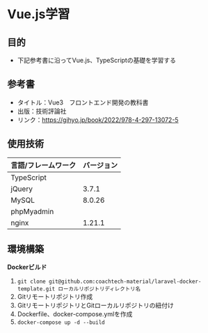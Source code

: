 # Vue.js学習

## 目的
* 下記参考書に沿ってVue.js、TypeScriptの基礎を学習する

## 参考書
* タイトル：Vue3　フロントエンド開発の教科書
* 出版：技術評論社
* リンク：https://gihyo.jp/book/2022/978-4-297-13072-5

## 使用技術
| 言語/フレームワーク  | バージョン  | 
| ------------------- | ---------- | 
| TypeScript          |            | 
| jQuery              | 3.7.1      | 
| MySQL               | 8.0.26     | 
| phpMyadmin          |            | 
| nginx               | 1.21.1     | 


## 環境構築
**Dockerビルド**
1. `git clone git@github.com:coachtech-material/laravel-docker-template.git ローカルリポジトリディレクトリ名`
2. Gitリモートリポジトリ作成
3. GitリモートリポジトリとGitローカルリポジトリの紐付け
4. Dockerfile、docker-compose.ymlを作成
5. `docker-compose up -d --build`
